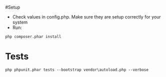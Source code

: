 #Setup

- Check values in config.php. Make sure they are setup correctly for your system
- Run:
```
php composer.phar install
```

# Tests
```
php phpunit.phar tests --bootstrap vendor\autoload.php --verbose
```